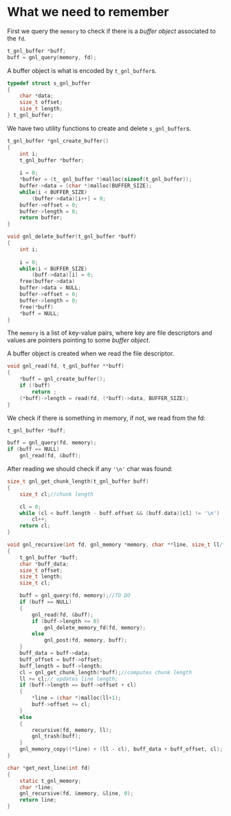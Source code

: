# What we need to remember


First we query the `memory` to  check if there is a *buffer object* associated to the `fd`.
```c
t_gnl_buffer *buff;
buff = gnl_query(memory, fd);
```

A buffer object is what is encoded by `t_gnl_buffer`s.
```c
typedef struct s_gnl_buffer
{
	char *data;
	size_t offset;
	size_t length;
} t_gnl_buffer;
```

We have two utility functions to create and delete `s_gnl_buffer`s.

```c
t_gnl_buffer *gnl_create_buffer()
{
	int i;
	t_gnl_buffer *buffer;
	
	i = 0;
	*buffer = (t_ gnl_buffer *)malloc(sizeof(t_gnl_buffer));
	buffer->data = (char *)malloc(BUFFER_SIZE);
	while(i < BUFFER_SIZE)
		(buffer->data)[i++] = 0;
	buffer->offset = 0;
	buffer->length = 0;
	return buffer;
}

void gnl_delete_buffer(t_gnl_buffer *buff)
{
	int i;
	
	i = 0;
	while(i < BUFFER_SIZE)
		(buff->data)[i] = 0;
	free(buffer->data)
	buffer->data = NULL;
	buffer->offset = 0;
	buffer->length = 0;
	free(*buff)
	*buff = NULL;
}
```

The `memory` is a list of key-value pairs, where key are file descriptors and values are pointers pointing to some *buffer object*.

A buffer object is created when we read the file descriptor.

```c
void gnl_read(fd, t_gnl_buffer **buff)
{
	*buff = gnl_create_buffer();
	if (!buff)
		return ;
	(*buff)->length = read(fd, (*buff)->data, BUFFER_SIZE);
}
```

We check if there is something in memory, if not, we read from the fd:

```c
t_gnl_buffer *buff;

buff = gnl_query(fd, memory);
if (buff == NULL)
	gnl_read(fd, &buff);
```

After reading we should check if any `'\n'` char was found:

```c
size_t gnl_get_chunk_length(t_gnl_buffer buff)
{
	size_t cl;//chunk length

	cl = 0;
	while (cl < buff.length - buff.offset && (buff.data)[cl] != '\n')
		cl++;
	return cl;
}
```

```c
void gnl_recursive(int fd, gnl_memory *memory, char **line, size_t ll/*line length*/)
{
	t_gnl_buffer *buff;
	char *buff_data;
	size_t offset;
	size_t length;
	size_t cl;

	buff = gnl_query(fd, memory);//TO DO
	if (buff == NULL)
	{
		gnl_read(fd, &buff);
		if (buff->length <= 0)
			gnl_delete_memory_fd(fd, memory);
		else
			gnl_post(fd, memory, buff);
	}
	buff_data = buff->data;
	buff_offset = buff->offset;
	buff_length = buff->length;
	cl = gnl_get_chunk_length(*buff);//computes chunk length
	ll += cl;// updates line length;
	if (buff->length == buff->offset + cl)
	{
		*line = (char *)malloc(ll+1);
		buff->offset += cl;
	}
	else
	{
		recursive(fd, memory, ll);
		gnl_trash(buff);
	}
	gnl_memory_copy((*line) + (ll - cl), buff_data + buff_offset, cl);
}

char *get_next_line(int fd)
{
	static t_gnl_memory;
	char *line;
	gnl_recursive(fd, &memory, &line, 0);
	return line;
}
```